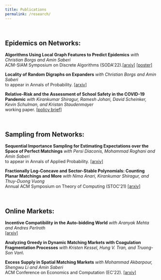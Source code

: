 ```yaml
---
title: Publications
permalink: /research/
---
```





<br>





## Epidemics on Networks:

**Algorithms Using Local Graph Features to Predict Epidemics**
*with Christian Borgs and Amin Saberi*\
ACM-SIAM Symposium on Discrete Algorithms (SODA'22).[\[arxiv\]](https://arxiv.org/pdf/2110.08961.pdf) [\[poster\]](http://www.local-algorithms.com/posters/yeganeh.pdf)

**Locality of Random Digraphs on Expanders**
*with Christian Borgs and Amin Saberi*\
to appear in Annals of Probability. [\[arxiv\]](https://arxiv.org/pdf/2103.09952.pdf)


**Relative-Risk and the Assessment of School Safety in the COVID-19 Pandemic**
*with Kirankumar Shiragur, Ramesh Johari, David Scheinker, Kevin Schulman, and Kristan Staudenmayer*\
working paper. [\[policy brief\]](https://hmpi.org/2021/02/25/relative-risk-and-the-assessment-of-school-safety-in-the-covid-19-pandemic-schools-may-offer-students-shelter-from-the-storm-2-25/)

<br>

## Sampling from Networks: 

**Sequential Importance Sampling for Estimating Expectations over the Space of Perfect Matchings**
*with Persi Diaconis, Mohammad Roghani and Amin Saberi*\
to appear in Annals of Applied Probability. [\[arxiv\]](https://arxiv.org/pdf/2107.00850.pdf)


**Fractionally Log-Concave and Sector-Stable Polynomials: Counting Planar Matchings and More**
*with Nima Anari, Kirankumar Shiragur, and Thuy-Duong Vuong*\
Annual ACM Symposium on Theory of Computing (STOC'21) [\[arxiv\]](https://arxiv.org/pdf/2102.02708.pdf)
 
<br>

## Online Markets:
**Incentive Compatibility in the Auto-bidding World**
*with Aranyak Mehta and Andres Perlroth*\
[\[arxiv\]](https://arxiv.org/pdf/2301.13414.pdf)

**Analyzing Greedy in Dynamic Matching Markets with Coagulation Fragmentation Processes**
*with Kristen Kessel, Hung V. Tran, and Truong-Son Van*\



**Excess Supply in Spatial Matching Markets**
*with Mohammad Akbarpour, Shengwu Li and Amin Saberi*\
ACM Conference on Economics and Computation (EC'22). [\[arxiv\]](https://arxiv.org/abs/2104.03219)

